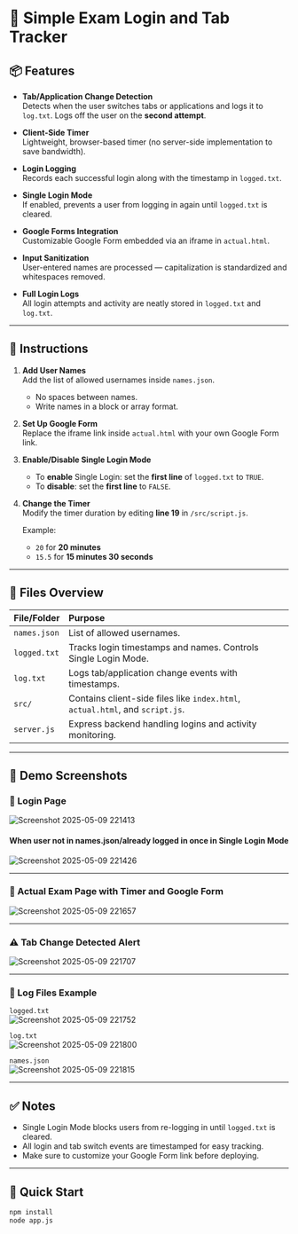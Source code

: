 # 📖 Simple Exam Login and Tab Tracker

## 📦 Features

- **Tab/Application Change Detection**  
  Detects when the user switches tabs or applications and logs it to `log.txt`. Logs off the user on the **second attempt**.

- **Client-Side Timer**  
  Lightweight, browser-based timer (no server-side implementation to save bandwidth).

- **Login Logging**  
  Records each successful login along with the timestamp in `logged.txt`.

- **Single Login Mode**  
  If enabled, prevents a user from logging in again until `logged.txt` is cleared.

- **Google Forms Integration**  
  Customizable Google Form embedded via an iframe in `actual.html`.

- **Input Sanitization**  
  User-entered names are processed — capitalization is standardized and whitespaces removed.

- **Full Login Logs**  
  All login attempts and activity are neatly stored in `logged.txt` and `log.txt`.

---

## 📖 Instructions

1. **Add User Names**  
   Add the list of allowed usernames inside `names.json`.  
   - No spaces between names.  
   - Write names in a block or array format.

2. **Set Up Google Form**  
   Replace the iframe link inside `actual.html` with your own Google Form link.

3. **Enable/Disable Single Login Mode**  
   - To **enable** Single Login: set the **first line** of `logged.txt` to `TRUE`.
   - To **disable**: set the **first line** to `FALSE`.

4. **Change the Timer**  
   Modify the timer duration by editing **line 19** in `/src/script.js`.

   Example:
   - `20` for **20 minutes**
   - `15.5` for **15 minutes 30 seconds**

---

## 📁 Files Overview

| File/Folder     | Purpose                                                   |
|:----------------|:-----------------------------------------------------------|
| `names.json`     | List of allowed usernames.                                 |
| `logged.txt`     | Tracks login timestamps and names. Controls Single Login Mode. |
| `log.txt`        | Logs tab/application change events with timestamps.        |
| `src/`           | Contains client-side files like `index.html`, `actual.html`, and `script.js`. |
| `server.js`      | Express backend handling logins and activity monitoring.   |

---

## 📸 Demo Screenshots

### 🔐 Login Page  
![Screenshot 2025-05-09 221413](https://github.com/user-attachments/assets/be9a54e7-5d17-4fe5-9169-95717154b897)
#### When user not in names.json/already logged in once in Single Login Mode
![Screenshot 2025-05-09 221426](https://github.com/user-attachments/assets/239964ea-7b1c-4a39-820e-07b1a41dcd99)

---

### 📄 Actual Exam Page with Timer and Google Form  
![Screenshot 2025-05-09 221657](https://github.com/user-attachments/assets/3a58fb3e-d8be-48fe-bba4-dcedc0060bab)

---
### ⚠️ Tab Change Detected Alert  
![Screenshot 2025-05-09 221707](https://github.com/user-attachments/assets/40251e43-e05b-4af4-b4ee-3262ac0dfacd)

---

### 📜 Log Files Example  
`logged.txt`  
![Screenshot 2025-05-09 221752](https://github.com/user-attachments/assets/4aef4a24-048c-4f1c-8795-6fd34b15e748)


`log.txt`  
![Screenshot 2025-05-09 221800](https://github.com/user-attachments/assets/253e5c3f-3f25-4a90-93a0-493782a55589)

`names.json`  
![Screenshot 2025-05-09 221815](https://github.com/user-attachments/assets/998d56a7-3a1f-4dd3-8172-150aef242bf4)

---




## ✅ Notes

- Single Login Mode blocks users from re-logging in until `logged.txt` is cleared.
- All login and tab switch events are timestamped for easy tracking.
- Make sure to customize your Google Form link before deploying.

---

## 🚀 Quick Start

```bash
npm install
node app.js

